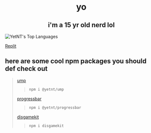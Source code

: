 <h1 align=center>yo</h1>
<h2 align=center>i'm a 15 yr old nerd lol</h2>

![YetNT's Top Languages](https://github-readme-stats.vercel.app/api/top-langs/?username=YetNT&theme=vue-dark&show_icons=true&hide_border=false&layout=compact)

[Replit](https://replit.com/@hlonipoole692)

## here are some cool npm packages you should def check out
> [ump](https://www.npmjs.com/package/@yetnt/ump)
> > ```bash
> > npm i @yetnt/ump
> > ```
> [progressbar](https://www.npmjs.com/package/@yetnt/progressbar)
> > ```bash
> > npm i @yetnt/progressbar
> > ```
> [disgamekit](https://www.npmjs.com/package/disgamekit)
> > ```bash
> > npm i disgamekit
> > ```



<!---
Yetity/Yetity is a ✨ special ✨ repository because its `README.md` (this file) appears on your GitHub profile. Yeah Yeah!
You can click the Preview link to take a look at your changes.
--->
